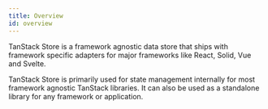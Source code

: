 ```yaml
---
title: Overview
id: overview
---
```


TanStack Store is a framework agnostic data store that ships with framework specific adapters for major frameworks like React, Solid, Vue and Svelte.

TanStack Store is primarily used for state management internally for most framework agnostic TanStack libraries. It can also be used as a standalone library for any framework or application.